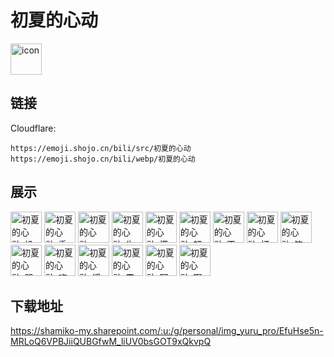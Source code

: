 # 初夏的心动
<img src="https://emoji.shojo.cn/bili/src/初夏的心动/icon.png" width="50" height="50" alt="icon">

## 链接
Cloudflare:
```
https://emoji.shojo.cn/bili/src/初夏的心动
https://emoji.shojo.cn/bili/webp/初夏的心动
```
## 展示
<img src="https://emoji.shojo.cn/bili/src/初夏的心动/初夏的心动-投币.png" width="50" height="50" alt="初夏的心动-投币">
<img src="https://emoji.shojo.cn/bili/src/初夏的心动/初夏的心动-委屈.png" width="50" height="50" alt="初夏的心动-委屈">
<img src="https://emoji.shojo.cn/bili/src/初夏的心动/初夏的心动-BYE.png" width="50" height="50" alt="初夏的心动-BYE">
<img src="https://emoji.shojo.cn/bili/src/初夏的心动/初夏的心动-生气.png" width="50" height="50" alt="初夏的心动-生气">
<img src="https://emoji.shojo.cn/bili/src/初夏的心动/初夏的心动-慌张.png" width="50" height="50" alt="初夏的心动-慌张">
<img src="https://emoji.shojo.cn/bili/src/初夏的心动/初夏的心动-超凶.png" width="50" height="50" alt="初夏的心动-超凶">
<img src="https://emoji.shojo.cn/bili/src/初夏的心动/初夏的心动-不愧是我.png" width="50" height="50" alt="初夏的心动-不愧是我">
<img src="https://emoji.shojo.cn/bili/src/初夏的心动/初夏的心动-打CALL.png" width="50" height="50" alt="初夏的心动-打CALL">
<img src="https://emoji.shojo.cn/bili/src/初夏的心动/初夏的心动-笔芯.png" width="50" height="50" alt="初夏的心动-笔芯">
<img src="https://emoji.shojo.cn/bili/src/初夏的心动/初夏的心动-哭哭.png" width="50" height="50" alt="初夏的心动-哭哭">
<img src="https://emoji.shojo.cn/bili/src/初夏的心动/初夏的心动-吃瓜.png" width="50" height="50" alt="初夏的心动-吃瓜">
<img src="https://emoji.shojo.cn/bili/src/初夏的心动/初夏的心动-缓冲.png" width="50" height="50" alt="初夏的心动-缓冲">
<img src="https://emoji.shojo.cn/bili/src/初夏的心动/初夏的心动-震惊.png" width="50" height="50" alt="初夏的心动-震惊">
<img src="https://emoji.shojo.cn/bili/src/初夏的心动/初夏的心动-阿巴阿巴.png" width="50" height="50" alt="初夏的心动-阿巴阿巴">
<img src="https://emoji.shojo.cn/bili/src/初夏的心动/初夏的心动-啊对对对.png" width="50" height="50" alt="初夏的心动-啊对对对">

## 下载地址

https://shamiko-my.sharepoint.com/:u:/g/personal/img_yuru_pro/EfuHse5n-MRLoQ6VPBJiiQUBGfwM_liUV0bsGOT9xQkvpQ